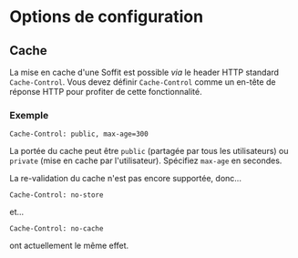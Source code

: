 # Options de configuration

## Cache

La mise en cache d'une Soffit est possible _via_ le header HTTP standard
`Cache-Control`.  Vous devez définir `Cache-Control` comme un en-tête de réponse HTTP
pour profiter de cette fonctionnalité.

### Exemple

``` http
Cache-Control: public, max-age=300
```
La portée du cache peut être `public` (partagée par tous les utilisateurs) ou `private` (mise en cache
par l'utilisateur). Spécifiez `max-age` en secondes.

La re-validation du cache n'est pas encore supportée, donc...

``` http
Cache-Control: no-store
```

et...

``` http
Cache-Control: no-cache
```

ont actuellement le même effet.
